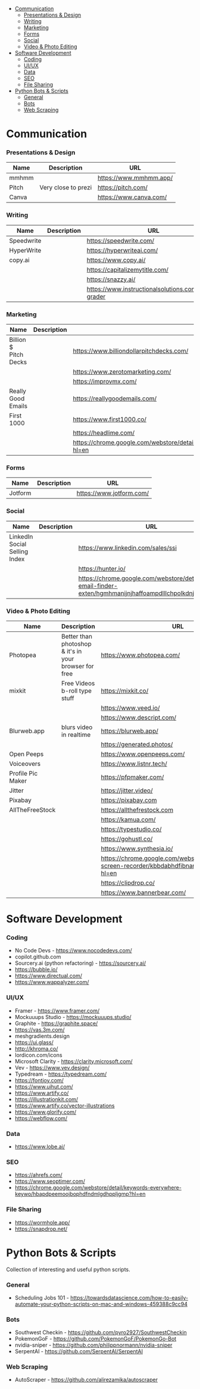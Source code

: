 - [Communication](#communication)
    + [Presentations & Design](#presentations---design)
    + [Writing](#writing)
    + [Marketing](#marketing)
    + [Forms](#forms)
    + [Social](#social)
    + [Video & Photo Editing](#video---photo-editing)
- [Software Development](#software-development)
    + [Coding](#coding)
    + [UI/UX](#ui-ux)
    + [Data](#data)
    + [SEO](#seo)
    + [File Sharing](#file-sharing)
- [Python Bots & Scripts](#python-bots---scripts)
    + [General](#general)
    + [Bots](#bots)
    + [Web Scraping](#web-scraping)

# Communication

### Presentations & Design

| Name | Description | URL |
| ------ | ------ | ------ |
| mmhmm |  | https://www.mmhmm.app/ |
| Pitch | Very close to prezi | https://pitch.com/ |
| Canva |  | https://www.canva.com/ |

### Writing
| Name | Description | URL |
| ------ | ------ | ------ |
| Speedwrite |  | https://speedwrite.com/ |
| HyperWrite |  | https://hyperwriteai.com/ |
| copy.ai |  | https://www.copy.ai/ |
|  |  | https://capitalizemytitle.com/ |
|  |  | https://snazzy.ai/ |
|  |  | https://www.instructionalsolutions.com/jargon-grader |

### Marketing
| Name | Description | URL |
|---|---|---|
| Billion $ Pitch Decks |  | https://www.billiondollarpitchdecks.com/ |
|  |  | https://www.zerotomarketing.com/ |
|  |  | https://improvmx.com/ |
| Really Good Emails |  | https://reallygoodemails.com/ |
| First 1000 |  | https://www.first1000.co/ |
|  |  | https://headlime.com/ |
|  |  | https://chrome.google.com/webstore/detail/lavender/necbalcggglceeioaehdbkpbldmoabii?hl=en |

### Forms
| Name | Description | URL |
|---|---|---|
| Jotform |  | https://www.jotform.com/ |

### Social
| Name | Description | URL |
|---|---|---|
| LinkedIn Social Selling Index |  | https://www.linkedin.com/sales/ssi|
|  |  | https://hunter.io/ |
|  |  | https://chrome.google.com/webstore/detail/hunter-email-finder-exten/hgmhmanijnjhaffoampdlllchpolkdnj?hl=en |

### Video & Photo Editing
| Name | Description | URL |
|---|---|---|
| Photopea | Better than photoshop & it's in your browser for free | https://www.photopea.com/  |
| mixkit | Free Videos b-roll type stuff | https://mixkit.co/ |
|  |  | https://www.veed.io/ |
|  |  | https://www.descript.com/ |
| Blurweb.app | blurs video in realtime | https://blurweb.app/ |
|  |  | https://generated.photos/ |
| Open Peeps |  | https://www.openpeeps.com/ |
| Voiceovers |  | https://www.listnr.tech/ |
| Profile Pic Maker |  | https://pfpmaker.com/ |
| Jitter |  | https://jitter.video/ |
| Pixabay |  | https://pixabay.com |
| AllTheFreeStock |  | https://allthefrestock.com |
|  |  | https://kamua.com/ |
|  |  | https://typestudio.co/ |
|  |  | https://gohustl.co/ |
|  |  | https://www.synthesia.io/ |
|  |  | https://chrome.google.com/webstore/detail/screenity-screen-recorder/kbbdabhdfibnancpjfhlkhafgdilcnji?hl=en |
|  |  | https://clipdrop.co/ |
|  |  | https://www.bannerbear.com/ |

# Software Development

### Coding
- No Code Devs - https://www.nocodedevs.com/
- copilot.github.com
- Sourcery.ai (python refactoring) - https://sourcery.ai/
- https://bubble.io/
- https://www.directual.com/
- https://www.wappalyzer.com/

### UI/UX
- Framer - https://www.framer.com/
- Mockuuups Studio - https://mockuuups.studio/
- Graphite - https://graphite.space/
- https://vas.3m.com/
- meshgradients.design
- https://ui.glass/
- http://khroma.co/
- lordicon.com/icons
- Microsoft Clarity - https://clarity.microsoft.com/
- Vev - https://www.vev.design/
- Typedream - https://typedream.com/
- https://fontjoy.com/
- https://www.uihut.com/
- https://www.artify.co/
- https://illustrationkit.com/
- https://www.artify.co/vector-illustrations
- https://www.glorify.com/
- https://webflow.com/

### Data
- https://www.lobe.ai/

### SEO
- https://ahrefs.com/
- https://www.seoptimer.com/
- https://chrome.google.com/webstore/detail/keywords-everywhere-keywo/hbapdpeemoojbophdfndmlgdhppljgmp?hl=en

### File Sharing 
- https://wormhole.app/
- https://snapdrop.net/

# Python Bots & Scripts

Collection of interesting and useful python scripts.

### General 
- Scheduling Jobs 101 - https://towardsdatascience.com/how-to-easily-automate-your-python-scripts-on-mac-and-windows-459388c9cc94

### Bots
- Southwest Checkin - https://github.com/pyro2927/SouthwestCheckin
- PokemonGoF - https://github.com/PokemonGoF/PokemonGo-Bot
- nvidia-sniper - https://github.com/philippnormann/nvidia-sniper
- SerpentAI - https://github.com/SerpentAI/SerpentAI

### Web Scraping
- AutoScraper - https://github.com/alirezamika/autoscraper


